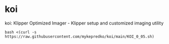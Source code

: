 # koi
koi: Klipper Optimized Imager - Klipper setup and customized imaging utility


```
bash <(curl -s https://raw.githubusercontent.com/mykepredko/koi/main/KOI_0_05.sh)
```
